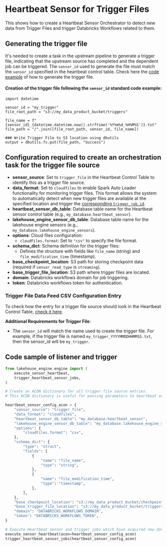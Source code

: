 # Heartbeat Sensor for Trigger Files

This shows how to create a Heartbeat Sensor Orchestrator to detect new data from 
Trigger Files and trigger Databricks Workflows related to them.

## Generating the trigger file

It's needed to create a task in the upstream pipeline to generate a trigger file,
indicating that the upstream source has completed and the dependent job can be triggered.
The `sensor_id` used to generate the file must match the `sensor_id` specified in the
heartbeat control table. Check here the [code example](#creation-of-the-trigger-file-following-the-sensorid-standard-code-example) of how to generate the
trigger file.

#### Creation of the trigger file following the `sensor_id` standard code example:
```pyhon
import datetime

sensor_id = "my_trigger"
file_root_path = "s3://my_data_product_bucket/triggers"

file_name = f"{sensor_id}_{datetime.datetime.now().strftime('%Y%m%d_%H%M%S')}.txt"
file_path = "/".join([file_root_path, sensor_id, file_name])

### Write Trigger File to S3 location using dbutils
output = dbutils.fs.put(file_path, "Success")
```

## Configuration required to create an orchestration task for the trigger file source

- **sensor_source**: Set to `trigger_file` in the Heartbeat Control Table to identify this as a trigger file source.
- **data_format**: Set to `cloudfiles` to enable Spark Auto Loader functionality for monitoring trigger files. This format allows the system to automatically detect when new trigger files are available at the specified location and trigger the [corresponding `trigger_job_id`](../heartbeat.md#control-table-schema).
- **heartbeat_sensor_db_table**: Database table name for the Heartbeat sensor control table (e.g., `my_database.heartbeat_sensor`).
- **lakehouse_engine_sensor_db_table**: Database table name for the lakehouse engine sensors (e.g., `my_database.lakehouse_engine_sensors`).
- **options**: Cloud files configuration:
    - `cloudFiles.format`: Set to `"csv"` to specify the file format.
- **schema_dict**: Schema definition for the trigger files:
    - Defines the structure with fields like `file_name` (string) and `file_modification_time` (timestamp).
- **base_checkpoint_location**: S3 path for storing checkpoint data (required if `sensor_read_type` is `streaming`).
- **base_trigger_file_location**: S3 path where trigger files are located.
- **domain**: Databricks workflows domain for job triggering.
- **token**: Databricks workflows token for authentication.

### Trigger File Data Feed CSV Configuration Entry

To check how the entry for a trigger file source should look in the Heartbeat Control Table, [check it here](../heartbeat.md#heartbeat-sensor-control-table-reference-records).

**Additional Requirements for Trigger File**:

- The `sensor_id` will match the name used to create the trigger file. For example, if
the trigger file is named `my_trigger_YYYYMMDDHHMMSS.txt`, then the sensor_id will be
`my_trigger`.

## Code sample of listener and trigger

```python
from lakehouse_engine.engine import (
    execute_sensor_heartbeat,
    trigger_heartbeat_sensor_jobs,
)

# Create an ACON dictionary for all trigger file source entries.
# This ACON dictionary is useful for passing parameters to heartbeat sensors.

heartbeat_sensor_config_acon = {
    "sensor_source": "trigger_file",
    "data_format": "cloudfiles",
    "heartbeat_sensor_db_table": "my_database.heartbeat_sensor",
    "lakehouse_engine_sensor_db_table": "my_database.lakehouse_engine_sensors",
    "options": {
        "cloudFiles.format": "csv",
    },
    "schema_dict": {
        "type": "struct",
        "fields": [
            {
                "name": "file_name",
                "type": "string",
            },
            {
                "name": "file_modification_time",
                "type": "timestamp",
            },
        ],
    },
    "base_checkpoint_location": "s3://my_data_product_bucket/checkpoints",
    "base_trigger_file_location": "s3://my_data_product_bucket/triggers",
    "domain": "DATABRICKS_WORKFLOWS_DOMAIN",
    "token": "DATABRICKS_WORKFLOWS_TOKEN",
}

# Execute Heartbeat sensor and trigger jobs which have acquired new data. 
execute_sensor_heartbeat(acon=heartbeat_sensor_config_acon)
trigger_heartbeat_sensor_jobs(heartbeat_sensor_config_acon)
```
